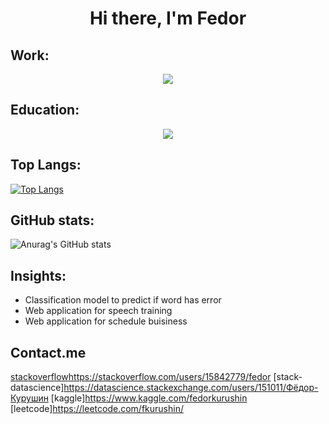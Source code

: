 <!-- <h1 align="center">Hi there, I'm <a href="https://daniilshat.ru/" target="_blank">Daniil</a>  -->
<h1 align="center">Hi there, I'm Fedor</a> 

  
  ## Work:
  <p align="center">
      <img src="https://skillicons.dev/icons?i=python,golang,docker,kubernetes,git,aws,postman,fastapi,grafana&perline=5" />
  </p>
    
  ## Education:
  <p align="center">
      <img src="https://skillicons.dev/icons?i=c,linux,bash,cs,cpp,dotnet,latex,sqlite,flask&perline=5" />
  </p>

## Top Langs:
[![Top Langs](https://github-readme-stats.vercel.app/api/top-langs/?username=fkurushin)](https://github.com/anuraghazra/github-readme-stats)

## GitHub stats:
![Anurag's GitHub stats](https://github-readme-stats.vercel.app/api?username=fkurushin&show_icons=true&theme=transparent)

## Insights:
- Classification model to predict if word has error
- Web application for speech training
- Web application for schedule buisiness

## Contact.me

[stackoverflow](https://stackoverflow.com/users/15842779/fedor)https://stackoverflow.com/users/15842779/fedor
[stack-datascience]https://datascience.stackexchange.com/users/151011/Фёдор-Курушин
[kaggle]https://www.kaggle.com/fedorkurushin
[leetcode]https://leetcode.com/fkurushin/

